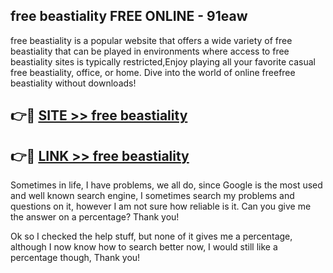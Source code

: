 ## free beastiality FREE ONLINE - 91eaw

free beastiality is a popular website that offers a wide variety of free beastiality that can be played in environments where access to free beastiality sites is typically restricted,Enjoy playing all your favorite casual free beastiality, office, or home. Dive into the world of online freefree beastiality without downloads!

## 👉🔴 [SITE >> free beastiality](http://news.freeplayer.one?title=free_beastiality&ref=FRRE)

## 👉🔴 [LINK >> free beastiality](http://news.freeplayer.one?title=free_beastiality&ref=FREE)

Sometimes in life, I have problems, we all do, since Google is the most used and well known search engine, I sometimes search my problems and questions on it, however I am not sure how reliable is it. Can you give me the answer on a percentage? Thank you!

Ok so I checked the help stuff, but none of it gives me a percentage, although I now know how to search better now, I would still like a percentage though, Thank you!